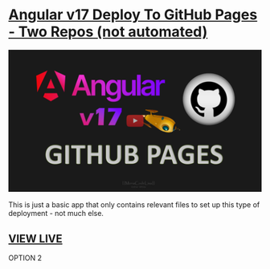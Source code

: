 # [Angular v17 Deploy To GitHub Pages - Two Repos (not automated)](https://www.youtube.com/watch?v=zzchPM9BFn4)

[![Alt Text](https://github.com/monacodelisa/angular-to-github-option-two-prod/blob/main/thumbnail-angular-v17-deploy-github-pages-2-play.jpg?raw=true)](https://www.youtube.com/watch?v=zzchPM9BFn4)

This is just a basic app that only contains relevant files to set up this type of deployment - not much else.

## [VIEW LIVE](https://monacodelisa.github.io/angular-to-github-option-two-prod/)

OPTION 2 


